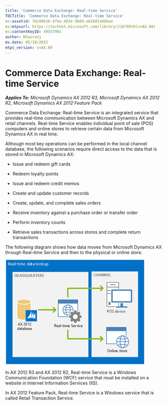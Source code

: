 ```yaml
---
title: 'Commerce Data Exchange: Real-time Service'
TOCTitle: 'Commerce Data Exchange: Real-time Service'
ms:assetid: 7dc09b26-47ba-403e-9b69-a61601d46bae
ms:mtpsurl: https://technet.microsoft.com/library/JJ679919(v=AX.60)
ms:contentKeyID: 49557901
author: Khairunj
ms.date: 05/18/2015
mtps_version: v=AX.60
---
```


# Commerce Data Exchange: Real-time Service 


_**Applies To:** Microsoft Dynamics AX 2012 R3, Microsoft Dynamics AX 2012 R2, Microsoft Dynamics AX 2012 Feature Pack_

Commerce Data Exchange: Real-time Service is an integrated service that provides real-time communication between Microsoft Dynamics AX and retail channels. Real-time Service enables individual point of sale (POS) computers and online stores to retrieve certain data from Microsoft Dynamics AX in real time.

Although most key operations can be performed in the local channel database, the following scenarios require direct access to the data that is stored in Microsoft Dynamics AX:

  - Issue and redeem gift cards

  - Redeem loyalty points

  - Issue and redeem credit memos

  - Create and update customer records

  - Create, update, and complete sales orders

  - Receive inventory against a purchase order or transfer order

  - Perform inventory counts

  - Retrieve sales transactions across stores and complete return transactions

The following diagram shows how data moves from Microsoft Dynamics AX through Real-time Service and then to the physical or online store.

![Flow of Real-time Service in R3](images/JJ679919.Retail_Real-timeService_R3(en-us,AX.60).gif "Flow of Real-time Service in R3")

In AX 2012 R3 and AX 2012 R2, Real-time Service is a Windows Communication Foundation (WCF) service that must be installed on a website in Internet Information Services (IIS).

In AX 2012 Feature Pack, Real-time Service is a Windows service that is called Retail Transaction Service.

  



